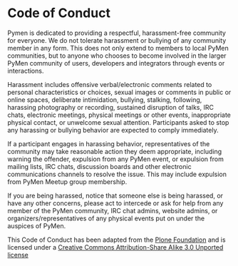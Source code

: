# Code of Conduct

Pymen is dedicated to providing a respectful, harassment-free community for everyone. We do not
tolerate harassment or bullying of any community member in any form. This does not only extend to
members to local PyMen communities, but to anyone who chooses to become involved in the larger
PyMen community of users, developers and integrators through events or interactions.

Harassment includes offensive verbal/electronic comments related to personal characteristics or choices,
sexual images or comments in public or online spaces, deliberate intimidation, bullying, stalking,
following, harassing photography or recording, sustained disruption of talks, IRC chats, electronic
meetings, physical meetings or other events, inappropriate physical contact, or unwelcome sexual
attention. Participants asked to stop any harassing or bullying behavior are expected to comply
immediately.

If a participant engages in harassing behavior, representatives of the community may take reasonable
action they deem appropriate, including warning the offender, expulsion from any PyMen event, or
expulsion from mailing lists, IRC chats, discussion boards and other electronic communications channels
to resolve the issue. This may include expulsion from PyMen Meetup group membership.

If you are being harassed, notice that someone else is being harassed, or have any other concerns, please
act to intercede or ask for help from any member of the PyMen community, IRC chat admins, website
admins, or organizers/representatives of any physical events put on under the auspices of PyMen.

This Code of Conduct has been adapted from the [Plone Foundation](https://plone.org/foundation/materials/foundation-resolutions/code-of-conduct) and is licensed under a [Creative
Commons Attribution-Share Alike 3.0 Unported license](https://creativecommons.org/licenses/by-sa/3.0/)
